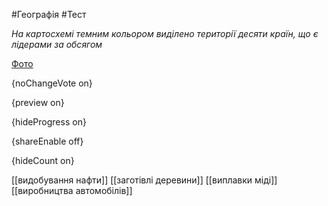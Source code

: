 #Географія #Тест

*На картосхемі темним кольором виділено території десяти країн, що є лідерами за обсягом*

[Фото](https://zno.osvita.ua//doc/images/znotest/95/9546/37.jpg)

{noChangeVote on}

{preview on}

{hideProgress on}

{shareEnable off}

{hideCount on}

[[видобування нафти]]
[[заготівлі деревини]]
[[виплавки міді]]
[[виробництва автомобілів]]
